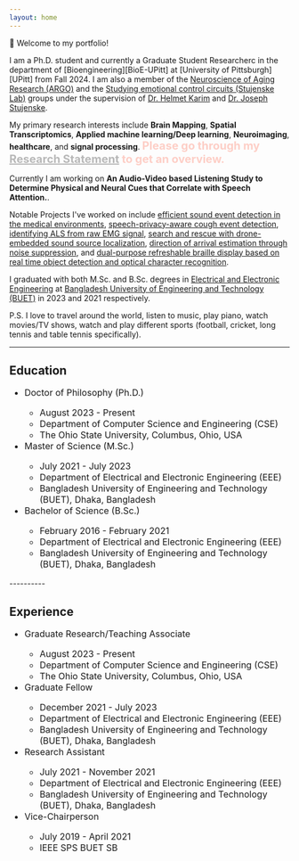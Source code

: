 ```yaml
---
layout: home
---
```


🎉 Welcome to my portfolio!

I am a Ph.D. student and currently a Graduate Student Researcherc in the department of [Bioengineering][BioE-UPitt] at [University of Pittsburgh][UPitt] from Fall 2024. I am also a member of the [Neuroscience of Aging Research (ARGO)][ARGO] and the [Studying emotional control circuits (Stujenske Lab)][Stujenske Lab] groups under the supervision of [Dr. Helmet Karim][Karim-UPitt] and [Dr. Joseph Stujenske][Stujenske-UPitt].

[ARGO]: https://argo.pitt.edu/
[Karim-UPitt]: https://psychiatry.pitt.edu/about-us/our-people/faculty/helmet-t-karim-phd
[Stujenske Lab]: https://stujenske-lab.github.io/
[Stujenske-UPitt]: https://www.cnup.pitt.edu/people/ant-324

My primary research interests include **Brain Mapping**, **Spatial Transcriptomics**, **Applied machine learning/Deep learning**, **Neuroimaging**, **healthcare**, and **signal processing**. <span class="blink">Please go through my [Research Statement] to get an overview.</span>

Currently I am working on **An Audio-Video based Listening Study to Determine Physical and Neural Cues that Correlate with Speech Attention.**.

[Research Statement]: /content/Research_Statement.pdf
[CSE-OSU]: https://cse.osu.edu/
[OSU]: https://www.osu.edu/
[EEE]: https://eee.buet.ac.bd/
[BUET]: https://www.buet.ac.bd/
[arif sir]: https://scholar.google.com/citations?user=DJUPchAAAAAJ&hl=en

Notable Projects I've worked on include [efficient sound event detection in the medical environments][asfnet], [speech-privacy-aware cough event detection][ss-ced], [identifying ALS from raw EMG signal][als], [search and rescue with drone-embedded sound source localization][sound-source-localization], [direction of arrival estimation through noise suppression][doa-estimation], and [dual-purpose refreshable braille display based on real time object detection and optical character recognition][braille].

[asfnet]: https://doi.org/10.36227/techrxiv.23732205.v1
[ss-ced]: https://doi.org/10.1109/R10-HTC54060.2022.9929794
[als]: https://doi.org/10.1109/ICASSP43922.2022.9747366
[sound-source-localization]: https://doi.org/10.1186/s13636-020-00184-2
[doa-estimation]: https://doi.org/10.1109/SPICSCON48833.2019.9065151
[braille]: https://doi.org/10.1109/SPICSCON48833.2019.9065110

I graduated with both M.Sc. and B.Sc. degrees in [Electrical and Electronic Engineering][EEE] at [Bangladesh University of Engineering and Technology (BUET)][BUET] in 2023 and 2021 respectively. 

P.S. I love to travel around the world, listen to music, play piano, watch movies/TV shows, watch and play different sports (football, cricket, long tennis and table tennis specifically).
<!-- My nickname is "Prangon". -->

----------

## Education
<font size="+0.5">
<ul>
     <li>Doctor of Philosophy (Ph.D.)</li>
     <ul>
          <li>August 2023 - Present</li>
          <li>Department of Computer Science and Engineering (CSE)</li>
          <li>The Ohio State University, Columbus, Ohio, USA</li>
     </ul>
     <li>Master of Science (M.Sc.)</li>
     <ul>
          <li>July 2021 - July 2023</li>
          <li>Department of Electrical and Electronic Engineering (EEE)</li>
          <li>Bangladesh University of Engineering and Technology (BUET), Dhaka, Bangladesh</li>
     </ul>
     <li>Bachelor of Science (B.Sc.)</li>
     <ul>
          <li>February 2016 - February 2021</li>
          <li>Department of Electrical and Electronic Engineering (EEE)</li>
          <li>Bangladesh University of Engineering and Technology (BUET), Dhaka, Bangladesh</li>
     </ul>
</ul>
</font>
----------

## Experience
<font size="+0.5">
<ul>
     <li>Graduate Research/Teaching Associate</li>
     <ul>
          <li>August 2023 - Present</li>
          <li>Department of Computer Science and Engineering (CSE)</li>
          <li>The Ohio State University, Columbus, Ohio, USA</li>
     </ul>
     <li>Graduate Fellow</li>
     <ul>
          <li>December 2021 - July 2023</li>
          <li>Department of Electrical and Electronic Engineering (EEE)</li>
          <li>Bangladesh University of Engineering and Technology (BUET), Dhaka, Bangladesh</li>
     </ul>
     <li>Research Assistant</li>
     <ul>
          <li>July 2021 - November 2021</li>
          <li>Department of Electrical and Electronic Engineering (EEE)</li>
          <li>Bangladesh University of Engineering and Technology (BUET), Dhaka, Bangladesh</li>
     </ul>
     <li>Vice-Chairperson</li>
     <ul>
          <li>July 2019 - April 2021</li>
          <li>IEEE SPS BUET SB</li>
     </ul>
</ul>
</font>



<style>
    .blink {
        animation: blink-animation 1s step-start 0s infinite;
        font-size: 20px; /* Make the text larger */
        color: #FF6347; /* Tomato color */
        font-weight: bold; /* Optional: Make the text bold */
    }

    @keyframes blink-animation {
        50% {
            opacity: 0.3;
        }
    }
</style>
